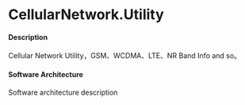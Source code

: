 # CellularNetwork.Utility

#### Description
Cellular Network Utility，GSM、WCDMA、LTE、NR Band Info and so。 

#### Software Architecture
Software architecture description

